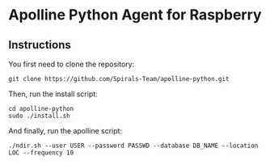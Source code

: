 # Apolline Python Agent for Raspberry

## Instructions

You first need to clone the repository:
```
git clone https://github.com/Spirals-Team/apolline-python.git
```

Then, run the install script:
```
cd apolline-python
sudo ./install.sh
```

And finally, run the apolline script:
```
./ndir.sh --user USER --password PASSWD --database DB_NAME --location LOC --frequency 10
```
